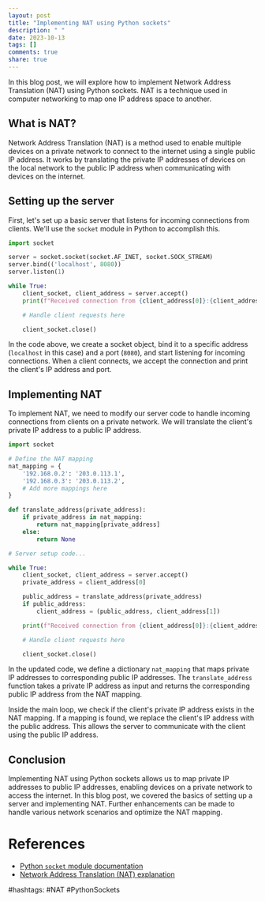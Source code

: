 ```yaml
---
layout: post
title: "Implementing NAT using Python sockets"
description: " "
date: 2023-10-13
tags: []
comments: true
share: true
---
```


In this blog post, we will explore how to implement Network Address Translation (NAT) using Python sockets. NAT is a technique used in computer networking to map one IP address space to another.

## What is NAT?

Network Address Translation (NAT) is a method used to enable multiple devices on a private network to connect to the internet using a single public IP address. It works by translating the private IP addresses of devices on the local network to the public IP address when communicating with devices on the internet.

## Setting up the server

First, let's set up a basic server that listens for incoming connections from clients. We'll use the `socket` module in Python to accomplish this.

```python
import socket

server = socket.socket(socket.AF_INET, socket.SOCK_STREAM)
server.bind(('localhost', 8080))
server.listen(1)

while True:
    client_socket, client_address = server.accept()
    print(f"Received connection from {client_address[0]}:{client_address[1]}")

    # Handle client requests here

    client_socket.close()
```

In the code above, we create a socket object, bind it to a specific address (`localhost` in this case) and a port (`8080`), and start listening for incoming connections. When a client connects, we accept the connection and print the client's IP address and port.

## Implementing NAT

To implement NAT, we need to modify our server code to handle incoming connections from clients on a private network. We will translate the client's private IP address to a public IP address.

```python
import socket

# Define the NAT mapping
nat_mapping = {
    '192.168.0.2': '203.0.113.1',
    '192.168.0.3': '203.0.113.2',
    # Add more mappings here
}

def translate_address(private_address):
    if private_address in nat_mapping:
        return nat_mapping[private_address]
    else:
        return None

# Server setup code...

while True:
    client_socket, client_address = server.accept()
    private_address = client_address[0]

    public_address = translate_address(private_address)
    if public_address:
        client_address = (public_address, client_address[1])

    print(f"Received connection from {client_address[0]}:{client_address[1]}")

    # Handle client requests here

    client_socket.close()
```

In the updated code, we define a dictionary `nat_mapping` that maps private IP addresses to corresponding public IP addresses. The `translate_address` function takes a private IP address as input and returns the corresponding public IP address from the NAT mapping.

Inside the main loop, we check if the client's private IP address exists in the NAT mapping. If a mapping is found, we replace the client's IP address with the public address. This allows the server to communicate with the client using the public IP address.

## Conclusion

Implementing NAT using Python sockets allows us to map private IP addresses to public IP addresses, enabling devices on a private network to access the internet. In this blog post, we covered the basics of setting up a server and implementing NAT. Further enhancements can be made to handle various network scenarios and optimize the NAT mapping.

# References
- [Python `socket` module documentation](https://docs.python.org/3/library/socket.html)
- [Network Address Translation (NAT) explanation](https://en.wikipedia.org/wiki/Network_address_translation)

#hashtags: #NAT #PythonSockets
